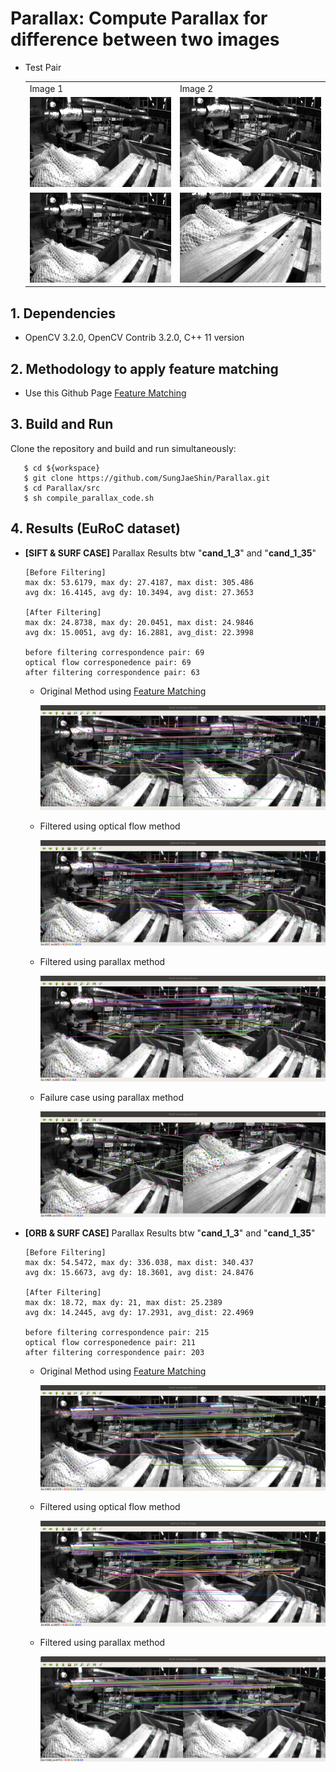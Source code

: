 # Parallax: Compute Parallax for difference between two images

- Test Pair
  <table>
    <tr>
       <td> Image 1 </td>
       <td> Image 2 </td>
    </tr> 
    <tr>
       <td><img src="./img/cand_1_3.png"/> </td>
       <td><img src="./img/cand_1_35.png"/> </td>
    </tr>
    <tr>
       <td><img src="./img/cand_1_3.png"/> </td>
       <td><img src="./img/cand_1_9.png"/> </td>
    </tr>
  </table>

## 1. Dependencies
   - OpenCV 3.2.0, OpenCV Contrib 3.2.0, C++ 11 version 

## 2. Methodology to apply feature matching
  - Use this Github Page [Feature Matching](https://github.com/SungJaeShin/Feature_matching)

## 3. Build and Run
Clone the repository and build and run simultaneously:
```  
   $ cd ${workspace}
   $ git clone https://github.com/SungJaeShin/Parallax.git
   $ cd Parallax/src
   $ sh compile_parallax_code.sh
```

## 4. Results (EuRoC dataset)
  - **[SIFT & SURF CASE]** Parallax Results btw "**cand_1_3**" and "**cand_1_35**" 
      ```
      [Before Filtering]
      max dx: 53.6179, max dy: 27.4187, max dist: 305.486
      avg dx: 16.4145, avg dy: 10.3494, avg dist: 27.3653
      
      [After Filtering]
      max dx: 24.8738, max dy: 20.0451, max dist: 24.9846
      avg dx: 15.0051, avg dy: 16.2881, avg_dist: 22.3998
      
      before filtering correspondence pair: 69
      optical flow corresponedence pair: 69
      after filtering correspondence pair: 63
      ```

    - Original Method using [Feature Matching](https://github.com/SungJaeShin/Feature_matching)
      
      <img src="./before_filter.png"/>

    - Filtered using optical flow method
      
      <img src="./optical_flow_sift.png"/>
    
    - Filtered using parallax method
      
      <img src="./after_filter.png"/>
  
    - Failure case using parallax method
  
      <img src="./failure_case.png"/>

  - **[ORB & SURF CASE]** Parallax Results btw "**cand_1_3**" and "**cand_1_35**" 
      ```
      [Before Filtering]
      max dx: 54.5472, max dy: 336.038, max dist: 340.437
      avg dx: 15.6673, avg dy: 18.3601, avg dist: 24.8476
      
      [After Filtering]
      max dx: 18.72, max dy: 21, max dist: 25.2389
      avg dx: 14.2445, avg dy: 17.2931, avg_dist: 22.4969

      before filtering correspondence pair: 215
      optical flow corresponedence pair: 211
      after filtering correspondence pair: 203
      ```

    - Original Method using [Feature Matching](https://github.com/SungJaeShin/Feature_matching)
      
      <img src="./before_filter_orb.png"/>

    - Filtered using optical flow method
      
      <img src="./optical_flow_orb.png"/>
    
    - Filtered using parallax method
      
      <img src="./after_filter_orb.png"/>
  

